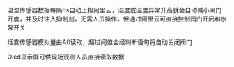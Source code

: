 温湿传感器数据每隔6s自动上报阿里云，湿度或温度异常升高就会自动减小阀门开度，并及时注入抑制剂，无需人员操作，但通过阿里云可直接控制阀门开闭和水泵开关

烟雾传感器模拟量由A0读取，超过阈值会经判断语句将自动关闭阀门

Oled显示屏可供现场观测人员直接读取数据


